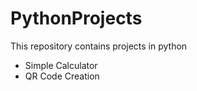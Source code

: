 # PythonProjects
This repository contains projects in python

- Simple Calculator
- QR Code Creation
